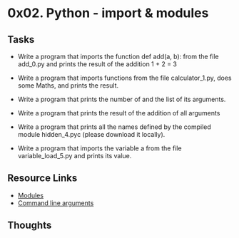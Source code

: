 # 0x02. Python - import & modules

## Tasks

* Write a program that imports the function def add(a, b): from the file add_0.py and prints the result of the addition 1 + 2 = 3

* Write a program that imports functions from the file calculator_1.py, does some Maths, and prints the result.

* Write a program that prints the number of and the list of its arguments.

* Write a program that prints the result of the addition of all arguments

* Write a program that prints all the names defined by the compiled module hidden_4.pyc (please download it locally).
* Write a program that imports the variable a from the file variable_load_5.py and prints its value.


## Resource Links

* [Modules](https://docs.python.org/3/tutorial/modules.html)
* [Command line arguments](https://docs.python.org/3/tutorial/stdlib.html#command-line-arguments)

## Thoughts
